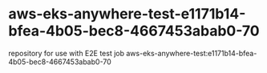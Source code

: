 # aws-eks-anywhere-test-e1171b14-bfea-4b05-bec8-4667453abab0-70
repository for use with E2E test job aws-eks-anywhere-test:e1171b14-bfea-4b05-bec8-4667453abab0-70

